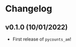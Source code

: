 # Changelog

<!--next-version-placeholder-->

## v0.1.0 (10/01/2022)

- First release of `pycounts_am`!